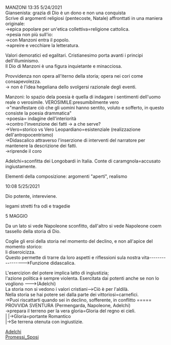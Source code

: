 MANZONI 13:35 5/24/2021  
Giansenista: grazia di Dio è un dono e non una conquista  
Scrive di argomenti religiosi (pentecoste, Natale) affronttati in una maniera originale:  
							->epica popolare per un'etica collettiva=religione cattolica.  
							->pesia non più sull'io:  
							->con Manzoni entra il popolo.  
							->apreire e vecchiare la letteratura.  
  
Valori demoratici ed egalitari. Cristianesimo porta avanti i principi dell'illuminismo.  
Il Dio di Manzoni è una figura inquietante e minacciosa.  
  
Provvidenza non opera all'iterno della storia; opera nei cori come consapevolezza.  
-> non è l'idea hegeliana dello svolgersi razionale degli eventi.  
  
Manzoni: lo spazio dela poesia è quella di indagare i sentimenti dell'uomo reale o verosimile.				VEROSIMILE:presumibilmente vero  
	->"manifestare ciò che gli uomini hanno sentito, voluto e sofferto, in questo consiste la poesia drammatica"  
	->poesia= indagine dell'interiorità  
	->contro l'invenzione dei fatti -> a che serve?  
	->Vero=storico		vs		Vero Leopardiano=esistenziale (realizzazione dell'antropocentrismo)  
	->Didascalico attraverso l'inserzione di interventi del narratore per mantenere la descrizione dei fatti.  
								->riprende il coro  
  
Adelchi=sconfitta dei Longobardi in Italia. Conte di caramgnola=accusato ingiustamente.  
  
Elementi della composizione: argomenti "aperti", realismo  
  
10:08 5/25/2021  
  
Dio potente, intereviene.   
  
legami stretti fra odi e tragedie   
  
5 MAGGIO  
  
Da un lato si vede Napoleone sconfitto, dall'altro si vede Napoleone coem tassello della storia di Dio.  
  
Coglie gli eroi della storia nel momento del declino, e non all'apice del momento storico:  
			li diseroicizza.   
Questo permette di trarre da loro aspetti e riflessioni sula nostra vita----------------->Funzione didascalica.  
  
  
L'esercizion del potere implica latto di ingiustizia;  
l'azione politica è sempre violenta. Esercitata dai potenti anche se non lo vogliono --->(Adelchi)  
La storia non si vedono i valori cristiani-->Ciò è per l'aldilà.  
Nella storia se hai potere sei dalla parte dei vittoriosi=carnefici.  
->Puoi riscattarti quando sei in declino, sofferente, in conflitto ===== PROVVIDA SVENTURA (Permengarda, Napoleone, Adelchi)  
									->prepara il terreno per la vera gloria=Gloria del regno ei cieli.  
													  |	 |->Gloria=portante Romantico  
													  |->Se terrena otenuta con ingiustizie.  
  
  
[Adelchi](Adelchi.md)  
[Promessi_Sposi](Promessi_Sposi.md)  

